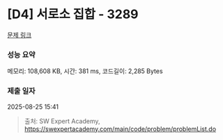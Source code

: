 # [D4] 서로소 집합 - 3289 

[문제 링크](https://swexpertacademy.com/main/code/problem/problemDetail.do?contestProbId=AWBJKA6qr2oDFAWr) 

### 성능 요약

메모리: 108,608 KB, 시간: 381 ms, 코드길이: 2,285 Bytes

### 제출 일자

2025-08-25 15:41



> 출처: SW Expert Academy, https://swexpertacademy.com/main/code/problem/problemList.do
